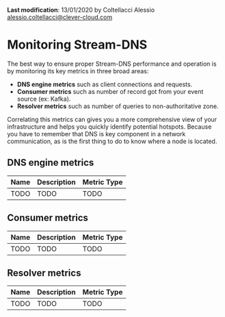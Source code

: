 **Last modification**: 13/01/2020 by Coltellacci Alessio <alessio.coltellacci@clever-cloud.com>

# Monitoring Stream-DNS

 The best way to ensure proper Stream-DNS performance and operation is by monitoring its key metrics in three broad areas:

* **DNS engine metrics** such as client connections and requests.
* **Consumer metrics** such as number of record got from your event source (ex: Kafka).
* **Resolver metrics** such as  number of queries to non-authoritative zone.

Correlating this metrics can gives you a more comprehensive view of your infrastructure and helps you quickly identify potential hotspots. Because you have to remember that DNS is key component in a network communication, as is the first thing to do to know where a node is located.

## DNS engine metrics

| Name | Description | Metric Type |
| ---- | ----------- | ----------- |
| TODO | TODO        | TODO        |

## Consumer metrics

| Name | Description | Metric Type |
| ---- | ----------- | ----------- |
| TODO | TODO        | TODO        |

## Resolver metrics

| Name | Description | Metric Type |
| ---- | ----------- | ----------- |
| TODO | TODO        | TODO        |
